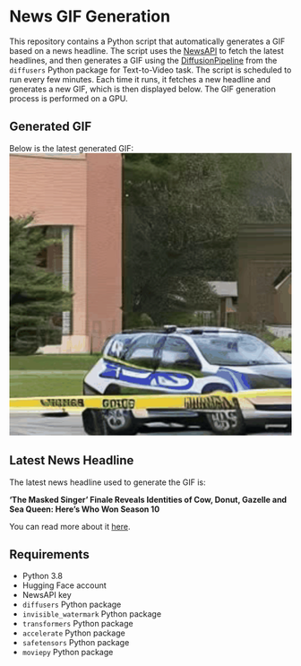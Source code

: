 # News GIF Generation
This repository contains a Python script that automatically generates a GIF based on a news headline. The script uses the [NewsAPI](https://newsapi.org/) to fetch the latest headlines, and then generates a GIF using the [DiffusionPipeline](https://github.com/huggingface/diffusers) from the `diffusers` Python package for Text-to-Video task.
The script is scheduled to run every few minutes. Each time it runs, it fetches a new headline and generates a new GIF, which is then displayed below. The GIF generation process is performed on a GPU.

## Generated GIF
Below is the latest generated GIF:
![Generated GIF](output.gif?raw=true&v=1703221664)

## Latest News Headline
The latest news headline used to generate the GIF is:

**‘The Masked Singer’ Finale Reveals Identities of Cow, Donut, Gazelle and Sea Queen: Here’s Who Won Season 10**

You can read more about it [here](https://variety.com/2023/tv/news/the-masked-singer-season-10-finale-recap-winner-runner-ups-ne-yo-john-schneider-1235847017/).

## Requirements
- Python 3.8
- Hugging Face account
- NewsAPI key
- `diffusers` Python package
- `invisible_watermark` Python package
- `transformers` Python package
- `accelerate` Python package
- `safetensors` Python package
- `moviepy` Python package

